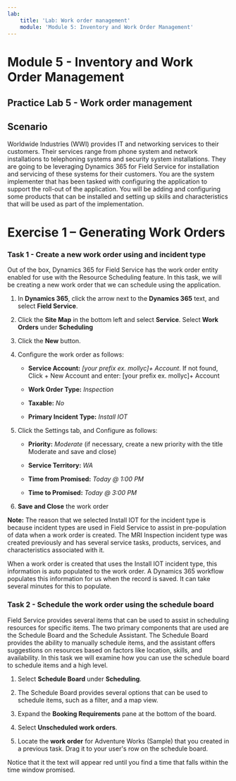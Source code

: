 ```yaml
---
lab:
    title: 'Lab: Work order management'
    module: 'Module 5: Inventory and Work Order Management'
---
```


Module 5 - Inventory and Work Order Management
=====================
## Practice Lab 5 - Work order management

## Scenario

Worldwide Industries (WWI) provides IT and networking services to their
customers. Their services range from phone system and network installations to
telephoning systems and security system installations. They are going to be
leveraging Dynamics 365 for Field Service for installation and servicing of
these systems for their customers. You are the system implementer that has been
tasked with configuring the application to support the roll-out of the
application. You will be adding and configuring some products that can be
installed and setting up skills and characteristics that will be used as part of
the implementation.

Exercise 1 – Generating Work Orders
===================================

### Task 1 - Create a new work order using and incident type

Out of the box, Dynamics 365 for Field Service has the work order entity enabled
for use with the Resource Scheduling feature. In this task, we will be creating
a new work order that we can schedule using the application.

1.  In **Dynamics 365**, click the arrow next to the **Dynamics 365** text, and
    select **Field Service**.

2.  Click the **Site Map** in the bottom left and select **Service**.  Select **Work Orders** under **Scheduling**

3.  Click the **New** button.

4.  Configure the work order as follows:

    -   **Service Account:** *[your prefix ex. mollyc]+ Account*.  If not found, Click + New Account and enter: [your prefix ex. mollyc]+ Account

    -   **Work Order Type:** *Inspection*

    -   **Taxable:** *No*

    -   **Primary Incident Type:** *Install IOT*

5.  Click the Settings tab, and Configure as follows:

    -   **Priority:** *Moderate* (if necessary, create a new priority with the
        title Moderate and save and close)

    -   **Service Territory:** *WA*

    -   **Time from Promised:** *Today \@ 1:00 PM*

    -   **Time to Promised:** *Today \@ 3:00 PM*

6.  **Save and Close** the work order

**Note:** The reason that we selected Install IOT for the incident type is
because incident types are used in Field Service to assist in pre-population
of data when a work order is created. The MRI Inspection incident type was
created previously and has several service tasks, products, services, and
characteristics associated with it.

When a work order is created that uses the Install IOT incident type, this
information is auto populated to the work order. A Dynamics 365 workflow populates this information for us when
the record is saved. It can take several minutes for this to populate.

### Task 2 - Schedule the work order using the schedule board

Field Service provides several items that can be used to assist in scheduling
resources for specific items. The two primary components that are used are the
Schedule Board and the Schedule Assistant. The Schedule Board provides the
ability to manually schedule items, and the assistant offers suggestions on
resources based on factors like location, skills, and availability. In this task
we will examine how you can use the schedule board to schedule items and a high
level.

1.  Select **Schedule Board** under **Scheduling**.

2.  The Schedule Board provides several options that can be used to schedule
    items, such as a filter, and a map view.

3.  Expand the **Booking Requirements** pane at the bottom of the board.

4.  Select **Unscheduled work orders**.

5.  Locate the **work order** for Adventure Works (Sample) that you created in a
    previous task. Drag it to your user's row on the schedule board.

Notice that it the text will appear red until you find a time that falls
within the time window promised.
